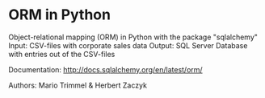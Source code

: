 # ORM in Python

Object-relational mapping (ORM) in Python with the package "sqlalchemy"
Input: CSV-files with corporate sales data
Output: SQL Server Database with entries out of the CSV-files

Documentation:
http://docs.sqlalchemy.org/en/latest/orm/

Authors: Mario Trimmel & Herbert Zaczyk
